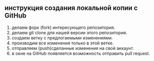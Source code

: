 ## инструкция создания локальной копии с GitHub

1. делаем форк (fork) интересующего репозитория.
2. делаем git clone для нашей версии этого репозитория.
3. создаем ветку с предлогаемыми изменениями.
4. производим все изменения только в этой ветке.
5. отправляем (push)сделанные изменения на свой аккаунт.
6. в окне на GitHub появляется возможность отправить pull request.

